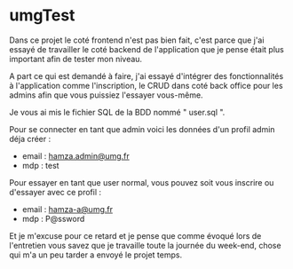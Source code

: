 # umgTest


Dans ce projet le coté frontend n'est pas bien fait, c'est parce que j'ai essayé de travailler le coté backend de l'application que je pense était plus important afin de tester mon niveau.

A part ce qui est demandé à faire, j'ai essayé d'intégrer des fonctionnalités à l'application comme l'inscription, le CRUD dans coté back office pour les admins afin que vous puissiez l'essayer vous-même.

Je vous ai mis le fichier SQL de la BDD nommé " user.sql ".

Pour se connecter en tant que admin voici les données d'un profil admin déja créer :
- email : hamza.admin@umg.fr
- mdp : test

Pour essayer en tant que user normal, vous pouvez soit vous inscrire ou d'essayer avec ce profil :
- email : hamza-a@umg.fr
- mdp :  P@ssword

  

Et je m'excuse pour ce retard et je pense que comme évoqué lors de l'entretien vous savez que je travaille toute la journée du week-end, chose qui m'a un peu tarder a envoyé le projet temps.
